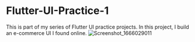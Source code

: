 # Flutter-UI-Practice-1
This is part of my series of Flutter UI practice projects. In this project, I build an e-commerce UI I found online. 
![Screenshot_1666029011](https://user-images.githubusercontent.com/66496742/197094404-b3ac5418-078a-4278-94d9-9e74815b6ca5.png)
